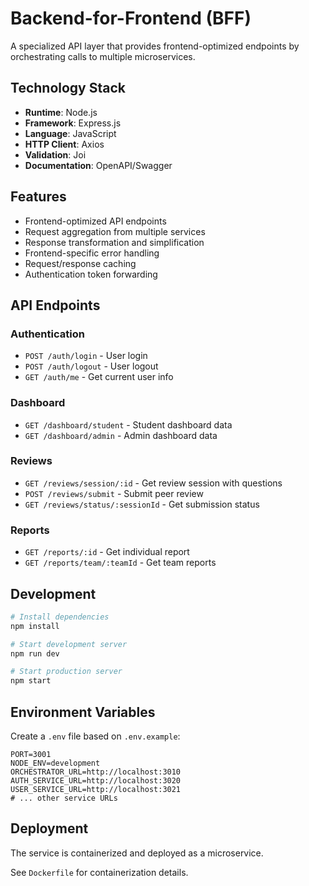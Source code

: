 # Backend-for-Frontend (BFF)

A specialized API layer that provides frontend-optimized endpoints by orchestrating calls to multiple microservices.

## Technology Stack

- **Runtime**: Node.js
- **Framework**: Express.js
- **Language**: JavaScript
- **HTTP Client**: Axios
- **Validation**: Joi
- **Documentation**: OpenAPI/Swagger

## Features

- Frontend-optimized API endpoints
- Request aggregation from multiple services
- Response transformation and simplification
- Frontend-specific error handling
- Request/response caching
- Authentication token forwarding

## API Endpoints

### Authentication
- `POST /auth/login` - User login
- `POST /auth/logout` - User logout
- `GET /auth/me` - Get current user info

### Dashboard
- `GET /dashboard/student` - Student dashboard data
- `GET /dashboard/admin` - Admin dashboard data

### Reviews
- `GET /reviews/session/:id` - Get review session with questions
- `POST /reviews/submit` - Submit peer review
- `GET /reviews/status/:sessionId` - Get submission status

### Reports
- `GET /reports/:id` - Get individual report
- `GET /reports/team/:teamId` - Get team reports

## Development

```bash
# Install dependencies
npm install

# Start development server
npm run dev

# Start production server
npm start
```

## Environment Variables

Create a `.env` file based on `.env.example`:

```env
PORT=3001
NODE_ENV=development
ORCHESTRATOR_URL=http://localhost:3010
AUTH_SERVICE_URL=http://localhost:3020
USER_SERVICE_URL=http://localhost:3021
# ... other service URLs
```

## Deployment

The service is containerized and deployed as a microservice.

See `Dockerfile` for containerization details.

